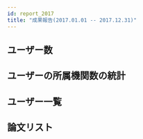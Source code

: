 ```yaml
---
id: report_2017
title: "成果報告(2017.01.01 -- 2017.12.31)"
---
```


## ユーザー数

## ユーザーの所属機関数の統計

## ユーザー一覧

## 論文リスト

